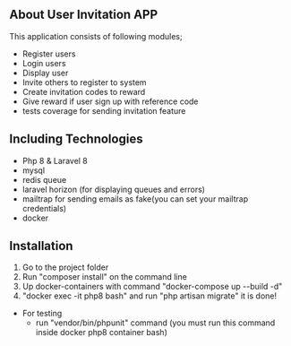 ## About User Invitation APP

This application consists of following modules;

- Register users
- Login users
- Display user
- Invite others to register to system
- Create invitation codes to reward
- Give reward if user sign up with reference code
- tests coverage for sending invitation feature


## Including Technologies
- Php 8 & Laravel 8
- mysql
- redis queue
- laravel horizon (for displaying queues and errors)
- mailtrap for sending emails as fake(you can set your mailtrap credentials)
- docker


## Installation
1. Go to the project folder 
2. Run "composer install" on the command line
3. Up docker-containers with command "docker-compose up --build -d"
4. "docker exec -it php8 bash" and run "php artisan migrate"
it is done!
   
* For testing
    - run "vendor/bin/phpunit" command (you must run this command inside docker php8 container bash)

